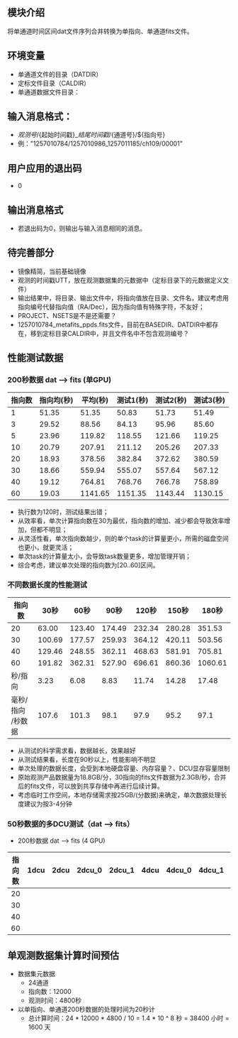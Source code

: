 ## 模块介绍
将单通道时间区间dat文件序列合并转换为单指向、单通道fits文件。

## 环境变量
  - 单通道文件的目录（DATDIR）
  - 定标文件目录（CALDIR）
  - 单通道数据文件目录：
## 输入消息格式：
  - ${观测号}/${起始时间戳}_${结尾时间戳}/${通道号}/${指向号}
  - 例："1257010784/1257010986_1257011185/ch109/00001"

## 用户应用的退出码
- 0 
## 输出消息格式
- 若退出码为0，则输出与输入消息相同的消息。

## 待完善部分
- 镜像精简，当前基础镜像
- 观测的时间戳UTT，放在观测数据集的元数据中（定标目录下的元数据定义文件）
- 输出结果中，将目录、输出文件中，将指向值放在目录、文件名，建议考虑用指向编号代替指向值（RA/Dec），因为指向值有特殊字符，不友好；
- PROJECT、NSETS是不是还需要？
- 1257010784_metafits_ppds.fits文件，目前在BASEDIR、DATDIR中都存在，移到定标目录CALDIR中，并且文件名中不包含观测编号？



## 性能测试数据

### 200秒数据 dat --> fits (单GPU)

|  指向数   | 指向均(秒) | 平均(秒) | 测试1(秒)  | 测试2(秒) | 测试3(秒) |
|  ----  | ---- | ---- | ---- | ---- | ---- |
| 1  | 51.35 | 51.35 | 50.83 | 51.73 | 51.49 |
| 3 | 29.52 | 88.56 | 84.13 | 95.96 | 85.60 |
| 5 | 23.96 | 119.82 | 118.55 | 121.66 | 119.25 |
| 10 | 20.79 | 207.91 | 211.12 | 205.26 | 207.33 |
| 20 | 18.93 | 378.56 | 382.84 | 372.62 | 380.59 |
| 30 | 18.66 | 559.94 | 555.07 | 557.64 | 567.12 |
| 40 | 19.12 | 764.81 | 768.76 | 766.78 | 758.89 |
| 60 | 19.03 | 1141.65 | 1151.35 | 1143.44 | 1130.15 |

- 执行数为120时，测试结果出错；
- 从效率看，单次计算指向数在30为最优，指向数的增加、减少都会导致效率增加，但都不明显；
- 从灵活性看，单次指向数越少，则的单个task的计算量更小，所需的磁盘空间也更小，就更灵活；
- 单次task的计算量太小，会导致task数量更多，增加管理开销；
- 综合考虑，建议单次处理的指向数为[20..60]区间。

### 不同数据长度的性能测试

|  指向数 | 30秒 | 60秒    | 90秒   | 120秒 | 150秒   | 180秒 |
|  ----  | ---- | ----   | ----   | ----  | ----   | ---- |
| 20     | 63.00| 123.40 | 174.49 | 232.34| 280.28 | 351.53 |
| 30     | 100.69| 177.57 | 259.93| 364.12| 420.11 | 503.56 |
| 40     | 129.46| 248.55 | 362.11| 468.63| 581.91 | 705.81 |
| 60     | 191.82| 362.31 | 527.90| 696.61| 860.36 | 1060.61 |
| 秒/指向 | 3.23| 6.08     |  8.83  |  11.74 |  14.28 | 17.48 |
| 毫秒/指向<br/>/秒数据 | 107.6| 101.3 | 98.1 | 97.9 |  95.2 | 97.1 |

- 从测试的科学需求看，数据越长，效果越好
- 从测试结果看，长度在90秒以上，性能影响不明显
- 单次处理的数据长度，会受到本地硬盘容量、内存容量？、DCU显存容量限制
- 原始观测产品数据量为18.8GB/分，30指向的fits文件数据为2.3GB/秒，合并后的fits文件，可以放到共享存储中再进行后续计算。
- 考虑临时工作空间，本地存储需求按25GB/(分数据)来确定，单次数据处理长度建议为按3-4分钟

### 50秒数据的多DCU测试（dat --> fits）


- 200秒数据 dat --> fits (4 GPU)

|  指向数 | 1dcu  | 2dcu | 2dcu_0 | 2dcu_1 | 4dcu | 4dcu_0 | 4dcu_1 | 4dcu_2 | 4dcu_3 |
|  ----  | ----  | ---- | ----   | ----   | ---- | ----   | ----   | ----   | ----   |
| 20     |       |      |        |        |      |        |        |        |        |
| 30     |       |      |        |        |      |        |        |        |        |
| 40     |       |      |        |        |      |        |        |        |        |
| 60     |       |      |        |        |      |        |        |        |        |


## 单观测数据集计算时间预估
- 数据集元数据
  - 24通道
  - 指向数：12000
  - 观测时间：4800秒
- 以单指向、单通道200秒数据的处理时间为20秒计
  - 总计算时间：24 * 12000 * 4800 / 10 = 1.4 * 10 ^ 8 秒 = 38400 小时 = 1600 天
  